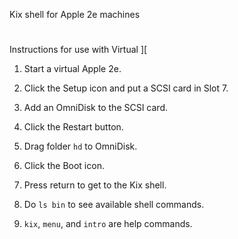 Kix shell for Apple 2e machines

#

Instructions for use with Virtual ][

1. Start a virtual Apple 2e.

2. Click the Setup icon and put a SCSI card in Slot 7.

3. Add an OmniDisk to the SCSI card.

4. Click the Restart button.

5. Drag folder `hd` to OmniDisk.

6. Click the Boot icon.

7. Press return to get to the Kix shell.

8. Do `ls bin` to see available shell commands.

9. `kix`, `menu`, and `intro` are help commands.
